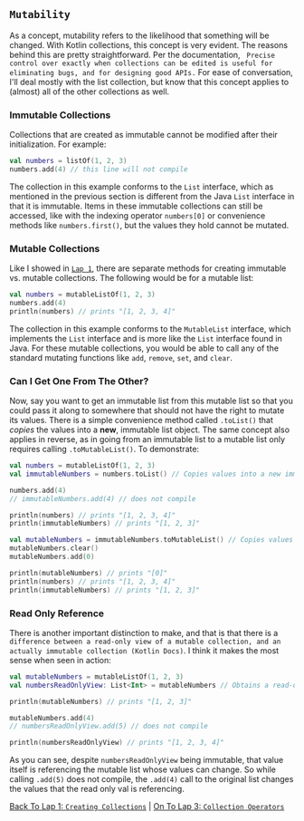 ## `Mutability`
As a concept, mutability refers to the likelihood that something will be changed. With Kotlin collections, this concept is very evident. The reasons behind this are pretty straightforward. Per the documentation, ` Precise control over exactly when collections can be edited is useful for eliminating bugs, and for designing good APIs.` For ease of conversation, I'll deal mostly with the list collection, but know that this concept applies to (almost) all of the other collections as well.

### Immutable Collections
Collections that are created as immutable cannot be modified after their initialization. For example:
```kotlin
val numbers = listOf(1, 2, 3)
numbers.add(4) // this line will not compile
```
The collection in this example conforms to the `List` interface, which as mentioned in the previous section is different from the Java `List` interface in that it is immutable. Items in these immutable collections can still be accessed, like with the indexing operator `numbers[0]` or convenience methods like `numbers.first()`, but the values they hold cannot be mutated. 

### Mutable Collections
Like I showed in [`Lap 1`](/creation.md#standard-library-factory-methods), there are separate methods for creating immutable vs. mutable collections. The following would be for a mutable list:
```kotlin
val numbers = mutableListOf(1, 2, 3)
numbers.add(4)
println(numbers) // prints "[1, 2, 3, 4]"
```
The collection in this example conforms to the `MutableList` interface, which implements the `List` interface and is more like the `List` interface found in Java. For these mutable collections, you would be able to call any of the standard mutating functions like `add`, `remove`, `set`, and `clear`.

### Can I Get One From The Other?
Now, say you want to get an immutable list from this mutable list so that you could pass it along to somewhere that should not have the right to mutate its values. There is a simple convenience method called `.toList()` that *copies* the values into a **new**, immutable list object. The same concept also applies in reverse, as in going from an immutable list to a mutable list only requires calling `.toMutableList()`. To demonstrate:
```kotlin
val numbers = mutableListOf(1, 2, 3)
val immutableNumbers = numbers.toList() // Copies values into a new immutable list

numbers.add(4)
// immutableNumbers.add(4) // does not compile

println(numbers) // prints "[1, 2, 3, 4]"
println(immutableNumbers) // prints "[1, 2, 3]"

val mutableNumbers = immutableNumbers.toMutableList() // Copies values into a new mutable list
mutableNumbers.clear()
mutableNumbers.add(0)

println(mutableNumbers) // prints "[0]"
println(numbers) // prints "[1, 2, 3, 4]"
println(immutableNumbers) // prints "[1, 2, 3]"
```
### Read Only Reference
There is another important distinction to make, and that is that there is a `difference between a read-only view of a mutable collection, and an actually immutable collection (Kotlin Docs)`. I think it makes the most sense when seen in action:
```kotlin
val mutableNumbers = mutableListOf(1, 2, 3)
val numbersReadOnlyView: List<Int> = mutableNumbers // Obtains a read-only reference

println(mutableNumbers) // prints "[1, 2, 3]"

mutableNumbers.add(4)
// numbersReadOnlyView.add(5) // does not compile

println(numbersReadOnlyView) // prints "[1, 2, 3, 4]"
```
As you can see, despite `numbersReadOnlyView` being immutable, that value itself is referencing the mutable list whose values can change. So while calling `.add(5)` does not compile, the `.add(4)` call to the original list changes the values that the read only val is referencing.

[Back To Lap 1: `Creating Collections`](/creation.md) | [On To Lap 3: `Collection Operators`](/operators.md)
